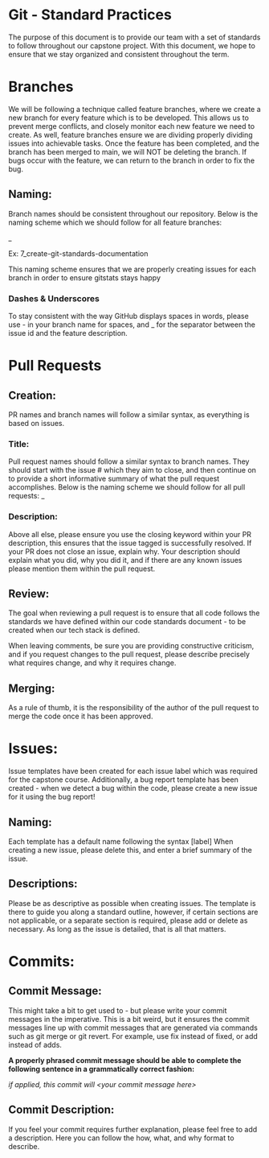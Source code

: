# Git - Standard Practices
The purpose of this document is to provide our team with a set of standards to follow throughout our capstone project.
With this document, we hope to ensure that we stay organized and consistent throughout the term.

# Branches

We will be following a technique called feature branches, where we create a new branch for every feature which is to be
developed. This allows us to prevent merge conflicts, and closely monitor each new feature we need to create. As well,
feature branches ensure we are dividing properly dividing issues into achievable tasks. Once the feature has been 
completed, and the branch has been merged to main, we will NOT be deleting the branch. If bugs occur with the feature, 
we can return to the branch in order to fix the bug. 

## Naming:
Branch names should be consistent throughout our repository. Below is the naming scheme which we should follow for all 
feature branches: 

<issue-id>_<brief-feature-description>

Ex: 7_create-git-standards-documentation

This naming scheme ensures that we are properly creating issues for each branch in order to ensure gitstats stays happy

### Dashes & Underscores
To stay consistent with the way GitHub displays spaces in words, please use - in your branch name for spaces, and _ for
the separator between the issue id and the feature description. 

# Pull Requests

## Creation:
PR names and branch names will follow a similar syntax, as everything is based on issues.
### Title:
Pull request names should follow a similar syntax to branch names. They should start with the issue # which they aim to 
close, and then continue on to provide a short informative summary of what the pull request accomplishes. Below is the
naming scheme we should follow for all pull requests: 
<issue-id>_<short-PR-summary>
### Description:
Above all else, please ensure you use the closing keyword within your PR description, this ensures that the issue tagged 
is successfully resolved. If your PR does not close an issue, explain why. Your description should explain what you did,
why you did it, and if there are any known issues please mention them within the pull request.

## Review:
The goal when reviewing a pull request is to ensure that all code follows the standards we have defined within our code
standards document - to be created when our tech stack is defined.

When leaving comments, be sure you are providing constructive criticism, and if you request changes to the pull request,
please describe precisely what requires change, and why it requires change.

## Merging:
As a rule of thumb, it is the responsibility of the author of the pull request to merge the code once it has been 
approved.

# Issues:

Issue templates have been created for each issue label which was required for the capstone course. Additionally, a bug 
report template has been created - when we detect a bug within the code, please create a new issue for it using the bug
report!

## Naming: 

Each template has a default name following the syntax [label] When creating a new issue, please delete this, and enter 
a brief summary of the issue. 

## Descriptions: 

Please be as descriptive as possible when creating issues. The template is there to guide you along a standard outline,
however, if certain sections are not applicable, or a separate section is required, please add or delete as necessary.
As long as the issue is detailed, that is all that matters.



# Commits:

## Commit Message:
This might take a bit to get used to - but please write your commit messages in the imperative. This is a bit weird, but
it ensures the commit messages line up with commit messages that are generated via commands such as git merge or git 
revert. For example, use fix instead of fixed, or add instead of adds. 

**A properly phrased commit message should be able to complete the following sentence in a grammatically correct 
fashion:**

*if applied, this commit will \<your commit message here>*

## Commit Description:

If you feel your commit requires further explanation, please feel free to add a description. Here you can follow the 
how, what, and why format to describe.